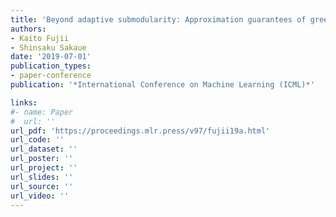```yaml
---
title: 'Beyond adaptive submodularity: Approximation guarantees of greedy policy with adaptive submodularity ratio'
authors:
- Kaito Fujii
- Shinsaku Sakaue
date: '2019-07-01'
publication_types:
- paper-conference
publication: '*International Conference on Machine Learning (ICML)*'

links:
#- name: Paper
#  url: ''
url_pdf: 'https://proceedings.mlr.press/v97/fujii19a.html'
url_code: ''
url_dataset: ''
url_poster: ''
url_project: ''
url_slides: ''
url_source: ''
url_video: ''
---
```

